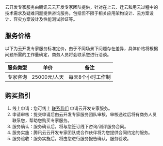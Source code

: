 云开发专家服务由腾讯云云开发专家团队提供，针对在上云、迁云和用云过程中的技术需求及疑难问题提供咨询服务，包括但不限于相关应用架构设计、云方案设计、容灾方案设计及性能测试验证等。


## 服务价格

以下为云开发专家服务标准定价，由于不同场景下问题存在差异，具体价格将根据问题所需的工作量确定，商务人员将会联系您进行洽谈。


| 服务类型 | 单价 | 备注 |
|---------|---------|---------|
| 专家咨询 | 25000元/人天|每天8个小时工作制|



## 购买指引

1. 线上申请：您可线上 [联系我们](https://cloud.tencent.com/apply/p/kqr1q8ady9) 申请云开发专家服务。
2. 申请审核：提交申请后由云开发专家服务团队审核，审核通过后将有商务人员联系您，帮助您购买专家服务。
3. 服务确认：服务确认后，将与您签订线下咨询/测评服务合同。
4. 服务实施：腾讯云云开发专家团队或合作伙伴将为您提供合同约定的服务。
5. 服务验收：服务实施后，将由您进行服务报告确认，服务验收。
